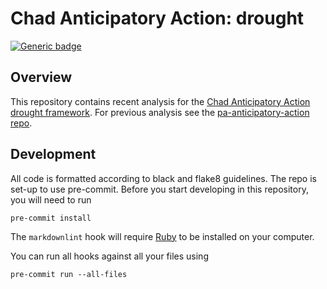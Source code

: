 # Chad Anticipatory Action: drought

[![Generic badge](https://img.shields.io/badge/STATUS-ENDORSED-%231EBFB3)](https://shields.io/)

## Overview

This repository contains recent analysis for the
[Chad Anticipatory Action drought framework](https://reliefweb.int/report/chad/cadre-de-laction-anticipatoire-pilote-au-tchad-secheresse-version-finale-du-24-octobre-2022).
For previous analysis see the [pa-anticipatory-action repo](https://github.com/OCHA-DAP/pa-anticipatory-action).

## Development

All code is formatted according to black and flake8 guidelines.
The repo is set-up to use pre-commit.
Before you start developing in this repository, you will need to run

```shell
pre-commit install
```

The `markdownlint` hook will require
[Ruby](https://www.ruby-lang.org/en/documentation/installation/)
to be installed on your computer.

You can run all hooks against all your files using

```shell
pre-commit run --all-files
```

